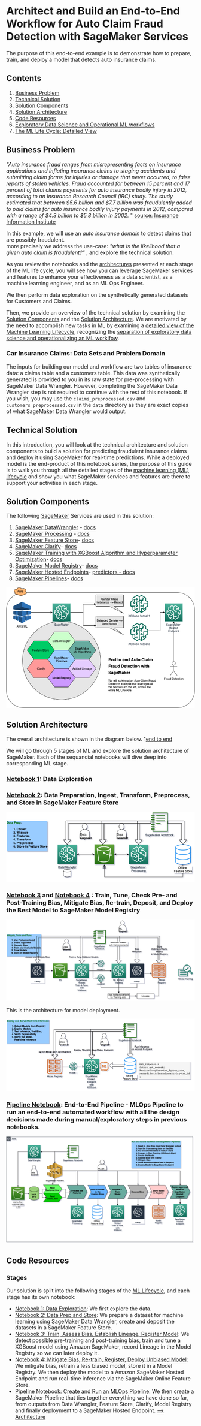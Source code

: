 # Architect and Build an End-to-End Workflow for Auto Claim Fraud Detection with SageMaker Services

The purpose of this end-to-end example is to demonstrate how to prepare, train, and deploy a model that detects auto insurance claims.

## Contents
1. [Business Problem](#business-problem)
2. [Technical Solution](#nb0-solution)
3. [Solution Components](#nb0-components)
4. [Solution Architecture](#nb0-architecture)
5. [Code Resources](#nb0-code)
6. [Exploratory Data Science and Operational ML workflows](#nb0-workflows)
7. [The ML Life Cycle: Detailed View](#nb0-ml-lifecycle)


<a id ='business-problem'> </a>

## Business Problem

<i> "Auto insurance fraud ranges from misrepresenting facts on insurance applications and inflating insurance claims to staging accidents and submitting claim forms for injuries or damage that never occurred, to false reports of stolen vehicles.
Fraud accounted for between 15 percent and 17 percent of total claims payments for auto insurance bodily injury in 2012, according to an Insurance Research Council (IRC) study. The study estimated that between \$5.6 billion and \$7.7 billion was fraudulently added to paid claims for auto insurance bodily injury payments in 2012, compared with a range of \$4.3 billion to \$5.8 billion in 2002. </i>" [source: Insurance Information Institute](https://www.iii.org/article/background-on-insurance-fraud)

In this example, we will use an *auto insurance domain* to detect claims that are possibly fraudulent.  
more precisely we address the use-case: <i> "what is the likelihood that a given auto claim is fraudulent?" </i>, and explore the technical solution.  

As you review the notebooks and the [architectures](#nb0-architecture) presented at each stage of the ML life cycle, you will see how you can leverage SageMaker services and features to enhance your effectiveness as a data scientist, as a machine learning engineer, and as an ML Ops Engineer.

We then perform data exploration on the synthetically generated datasets for Customers and Claims.

Then, we provide an overview of the technical solution by examining the [Solution Components](#nb0-components) and the [Solution Architecture](#nb0-architecture).
We are motivated by the need to accomplish new tasks in ML by examining a [detailed view of the Machine Learning Lifecycle](#nb0-ml-lifecycle), recognizing the [separation of exploratory data science and operationalizing an ML worklfow](#nb0-workflows).

### Car Insurance Claims: Data Sets and Problem Domain

The inputs for building our model and workflow are two tables of insurance data: a claims table and a customers table. This data was synthetically generated is provided to you in its raw state for pre-processing with SageMaker Data Wrangler. However, completing the SageMaker Data Wrangler step is not required to continue with the rest of this notebook. If you wish, you may use the `claims_preprocessed.csv` and `customers_preprocessed.csv` in the `data` directory as they are exact copies of what SageMaker Data Wrangler would output.



<a id ='nb0-solution'> </a>

## Technical Solution

In this introduction, you will look at the technical architecture and solution components to build a solution for predicting fraudulent insurance claims and deploy it using SageMaker for real-time predictions. While a deployed model is the end-product of this notebook series, the purpose of this guide is to walk you through all the detailed stages of the [machine learning (ML) lifecycle](#ml-lifecycle) and show you what SageMaker services and features are there to support your activities in each stage.



<a id ='nb0-components'> </a>

## Solution Components
    
The following [SageMaker](https://sagemaker.readthedocs.io/en/stable/v2.html) Services are used in this solution:

 1. [SageMaker DataWrangler](https://aws.amazon.com/sagemaker/data-wrangler/) - [docs](https://docs.aws.amazon.com/sagemaker/latest/dg/data-wrangler.html)
 1. [SageMaker Processing](https://aws.amazon.com/blogs/aws/amazon-sagemaker-processing-fully-managed-data-processing-and-model-evaluation/) - [docs](https://sagemaker.readthedocs.io/en/stable/amazon_sagemaker_processing.html)
 1. [SageMaker Feature Store](https://aws.amazon.com/sagemaker/feature-store/)- [docs](https://sagemaker.readthedocs.io/en/stable/amazon_sagemaker_featurestore.html)
 1. [SageMaker Clarify](https://aws.amazon.com/sagemaker/clarify/)- [docs](https://docs.aws.amazon.com/sagemaker/latest/dg/clarify-processing-job-run.html)
 1. [SageMaker Training with XGBoost Algorithm and Hyperparameter Optimization](https://sagemaker.readthedocs.io/en/stable/frameworks/xgboost/using_xgboost.html)- [docs](https://sagemaker.readthedocs.io/en/stable/frameworks/xgboost/index.html)
 1. [SageMaker Model Registry](https://docs.aws.amazon.com/sagemaker/latest/dg/model-registry.html)- [docs](https://docs.aws.amazon.com/sagemaker/latest/dg/model-registry-deploy.html#model-registry-deploy-api)
 1. [SageMaker Hosted Endpoints]()- [predictors - docs](https://sagemaker.readthedocs.io/en/stable/api/inference/predictors.html)
 1. [SageMaker Pipelines]()- [docs](https://sagemaker.readthedocs.io/en/stable/workflows/pipelines/index.html)
 
![Solution Components](images/solution-components-e2e.png)



<a id ='nb0-architecture'> </a>

## Solution Architecture

The overall architecture is shown in the diagram below.
1[end to end](./images/ML-Lifecycle-v5.png)

We will go through 5 stages of ML and explore the solution architecture of SageMaker. Each of the sequancial notebooks will dive deep into corresponding ML stage.

### [Notebook 1](./0-AutoClaimFraudDetection.ipynb): Data Exploration

### [Notebook 2](./1-data-prep-e2e.ipynb): Data Preparation, Ingest, Transform, Preprocess, and Store in SageMaker Feature Store

![Solution Architecture](images/e2e-1-pipeline-v3b.png)

### [Notebook 3](./2-lineage-train-assess-bias-tune-registry-e2e.ipynb) and [Notebook 4](./3-mitigate-bias-train-model2-registry-e2e.ipynb) : Train, Tune, Check Pre- and Post-Training Bias, Mitigate Bias, Re-train, Deposit, and Deploy the Best Model to SageMaker Model Registry

![Solution Architecture](images/e2e-2-pipeline-v3b.png)

This is the architecture for model deployment.

![Solution Architecture](images/e2e-3-pipeline-v3b.png)

### [Pipeline Notebook](./pipeline-e2e.ipynb): End-to-End Pipeline - MLOps Pipeline to run an end-to-end automated workflow with all the design decisions made during manual/exploratory steps in previous notebooks.

![Pipelines Solution Architecture](images/e2e-5-pipeline-v3b.png)



<a id ='nb0-code'> </a>

## Code Resources

### Stages

Our solution is split into the following stages of the [ML Lifecycle](#nb0-ml-lifecycle), and each stage has its own notebook:

* [Notebook 1: Data Exploration](./0-AutoClaimFraudDetection.ipynb): We first explore the data.
* [Notebook 2: Data Prep and Store](./1-data-prep-e2e.ipynb): We prepare a dataset for machine learning using SageMaker Data Wrangler, create and deposit the datasets in a SageMaker Feature Store.
* [Notebook 3: Train, Assess Bias, Establish Lineage, Register Model](./2-lineage-train-assess-bias-tune-registry-e2e.ipynb): We detect possible pre-training and post-training bias, train and tune a XGBoost model using Amazon SageMaker, record Lineage in the Model Registry so we can later deploy it. 
* [Notebook 4: Mitigate Bias, Re-train, Register, Deploy Unbiased Model](./3-mitigate-bias-train-model2-registry-e2e.ipynb): We mitigate bias, retrain a less biased model, store it in a Model Registry. We then deploy the model to a Amazon SageMaker Hosted Endpoint and run real-time inference via the SageMaker Online Feature Store.
* [Pipeline Notebook: Create and Run an MLOps Pipeline](./pipeline-e2e.ipynb): We then create a SageMaker Pipeline that ties together everything we have done so far, from outputs from Data Wrangler, Feature Store, Clarify, Model Registry and finally deployment to a SageMaker Hosted Endpoint. [--> Architecture](#nb0-pipeline)



<a id ='nb0-workflows'> </a>
